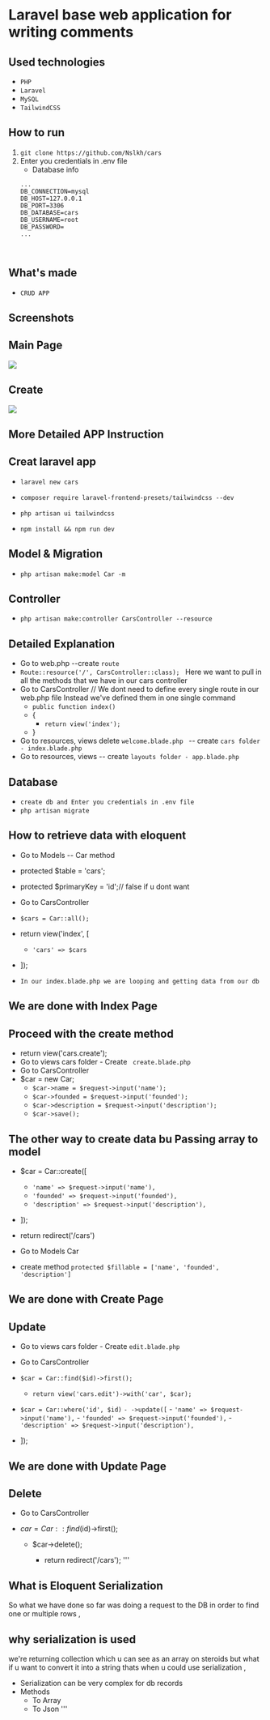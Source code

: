
# Laravel base web application for writing comments
## Used technologies
- ```PHP```
- ```Laravel```
- ```MySQL```
- ```TailwindCSS```


## How to run
1. ```git clone https://github.com/Nslkh/cars```
2. Enter you credentials in .env file
     - Database info
    ```
   ...
    DB_CONNECTION=mysql
    DB_HOST=127.0.0.1
    DB_PORT=3306
    DB_DATABASE=cars
    DB_USERNAME=root
    DB_PASSWORD=
   ...
   
  

## What's made
- `CRUD APP`

## Screenshots
## Main Page
![](https://hosty.xxx/i/54ac4d515b1e0a0aa0e199d46a9cf7e5b0de2e2b.jpg)

## Create
![](https://hosty.xxx/i/60f9cbe2547bc25df210828f36f989065b7cf5d1.jpg)


## More Detailed  APP Instruction

## Creat  laravel app 
- ```laravel new cars```

- ```composer require laravel-frontend-presets/tailwindcss --dev```
- ```php artisan ui tailwindcss```
- ```npm install && npm run dev```

## Model & Migration
- ```php artisan make:model Car -m```

## Controller
- ```php artisan make:controller CarsController --resource```


## Detailed Explanation
- Go to web.php  --create ```route```
- ```Route::resource('/', CarsController::class); ``` Here we want to pull in all the methods that we have in our cars controller 
- Go to CarsController  // We dont need to define every single route in our web.php file  Instead we've  defined them in one  single command
    - ```public function index()```
   - {
       - ```return view('index');```
   -  } 
- Go to resources, views  delete ```welcome.blade.php ``` -- create ```cars folder - index.blade.php```
- Go to resources, views   -- create ```layouts folder - app.blade.php```

## Database
- ```create db and Enter you credentials in .env file```
- ```php artisan migrate```

## How to retrieve data with eloquent 
- Go to Models -- Car  method 
- protected $table = 'cars';
- protected $primaryKey = 'id';// false if u dont want
- Go to CarsController
-   ```$cars = Car::all();```
- return view('index', [
    - ```'cars' => $cars```
- ]);

-  ```In our index.blade.php we are looping and getting data from our db```
## We are done with Index Page

## Proceed with the create method

- return view('cars.create');
- Go to views cars folder - Create ``` create.blade.php```
- Go to CarsController
- $car = new Car;
    - ```$car->name = $request->input('name');```
    - ```$car->founded = $request->input('founded');```
    - ```$car->description = $request->input('description');```
    - ```$car->save();```

##  The other way to create data bu Passing array to model

- $car = Car::create([
   - ```'name' => $request->input('name'),```
   - ```'founded' => $request->input('founded'),```
   - ```'description' => $request->input('description'),```
- ]);

- return redirect('/cars')

- Go to Models Car 
- create method     ```protected $fillable = ['name', 'founded', 'description']```

## We are done with Create Page

## Update 
- Go to views cars folder - Create ```edit.blade.php```
- Go to CarsController
- ```$car = Car::find($id)->first();```
   - ```return view('cars.edit')->with('car', $car);```

-  ```$car = Car::where('id', $id)```
    ```- ->update([```
        - ```'name' => $request->input('name'),```
        - ```'founded' => $request->input('founded'),```
        - ```'description' => $request->input('description'),```
- ]);   


## We are done with Update Page

## Delete 
- Go to CarsController
 - $car = Car::find($id)->first();

    - $car->delete();

      -  return redirect('/cars');
'''
## What is Eloquent Serialization
So what we have done so far was doing a request to the DB in order to find one or multiple rows ,
## why serialization is used
 we're returning collection which u can see as an array on steroids but what if u want to convert it into a string thats when u could use serialization ,
- Serialization can be very complex for db records
- Methods
    - To Array
    - To Json
'''      
